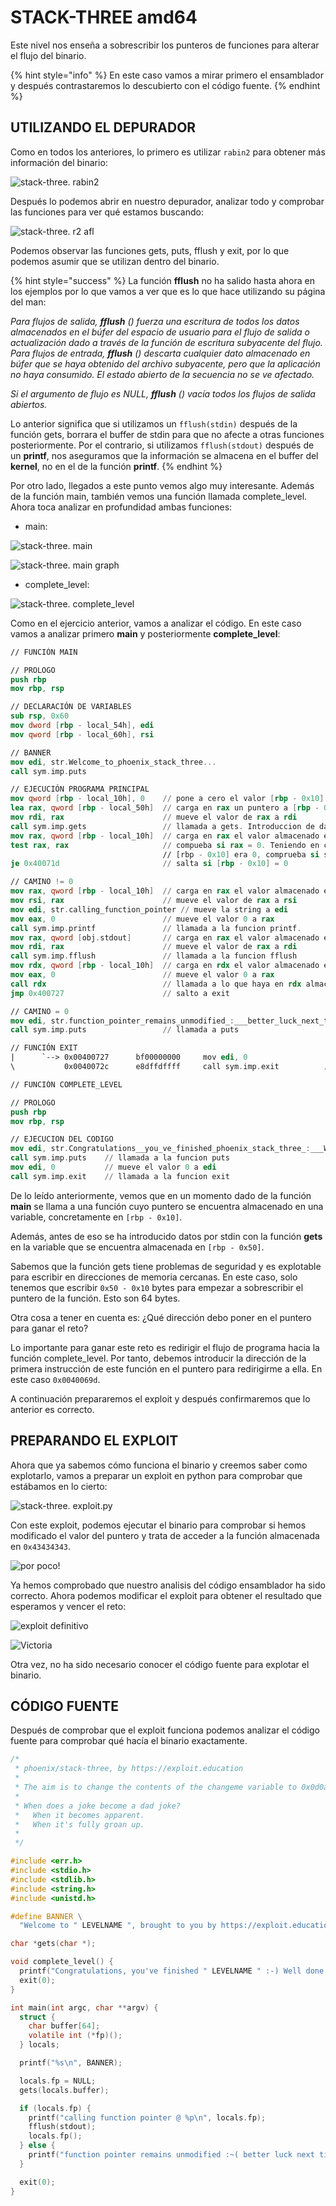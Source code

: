 # STACK-THREE amd64

Este nivel nos enseña a sobrescribir los punteros de funciones para alterar el flujo del binario.

{% hint style="info" %}
En este caso vamos a mirar primero el ensamblador y después contrastaremos lo descubierto con el código fuente.
{% endhint %}

## UTILIZANDO EL DEPURADOR

Como en todos los anteriores, lo primero es utilizar `rabin2` para obtener más información del binario:

![stack-three. rabin2](../../../.gitbook/assets/stack-three-1.png)

Después lo podemos abrir en nuestro depurador, analizar todo y comprobar las funciones para ver qué estamos buscando:

![stack-three. r2 afl](../../../.gitbook/assets/stack-three-2.png)

Podemos observar las funciones gets, puts, fflush y exit, por lo que podemos asumir que se utilizan dentro del binario.

{% hint style="success" %}
La función **fflush** no ha salido hasta ahora en los ejemplos por lo que vamos a ver que es lo que hace utilizando su página del man:

_Para flujos de salida, **fflush** () fuerza una escritura de todos los datos almacenados en el búfer del espacio de usuario para el flujo de salida o actualización dado a través de la función de escritura subyacente del flujo. Para flujos de entrada, **fflush** () descarta cualquier dato almacenado en búfer que se haya obtenido del archivo subyacente, pero que la aplicación no haya consumido. El estado abierto de la secuencia no se ve afectado._

_Si el argumento de flujo es NULL, **fflush** () vacía todos los flujos de salida abiertos._

Lo anterior significa que si utilizamos un `fflush(stdin)` después de la función gets, borrara el buffer de stdin para que no afecte a otras funciones posteriormente. Por el contrario, si utilizamos `fflush(stdout)` después de un **printf**, nos aseguramos que la información se almacena en el buffer del **kernel**, no en el de la función **printf**.
{% endhint %}

Por otro lado, llegados a este punto vemos algo muy interesante. Además de la función main, también vemos una función llamada complete\_level. Ahora toca analizar en profundidad ambas funciones:

* main:

![stack-three. main](../../../.gitbook/assets/stack-three-3.png)

![stack-three. main graph](../../../.gitbook/assets/stack-three-5.png)

* complete\_level:

![stack-three. complete\_level](../../../.gitbook/assets/stack-three-4.png)

Como en el ejercicio anterior, vamos a analizar el código. En este caso vamos a analizar primero **main** y posteriormente **complete\_level**:

```nasm
// FUNCIÓN MAIN

// PROLOGO
push rbp
mov rbp, rsp

// DECLARACIÓN DE VARIABLES
sub rsp, 0x60 
mov dword [rbp - local_54h], edi
mov qword [rbp - local_60h], rsi

// BANNER
mov edi, str.Welcome_to_phoenix_stack_three...
call sym.imp.puts

// EJECUCIÓN PROGRAMA PRINCIPAL
mov qword [rbp - local_10h], 0    // pone a cero el valor [rbp - 0x10]
lea rax, qword [rbp - local_50h]  // carga en rax un puntero a [rbp - 0x50]
mov rdi, rax                      // mueve el valor de rax a rdi
call sym.imp.gets                 // llamada a gets. Introduccion de datos por stdin.
mov rax, qword [rbp - local_10h]  // carga en rax el valor almacenado en [rbp - 0x10]
test rax, rax                     // compueba si rax = 0. Teniendo en cuenta que
                                  // [rbp - 0x10] era 0, comprueba si se ha modificado 
je 0x40071d                       // salta si [rbp - 0x10] = 0

// CAMINO != 0
mov rax, qword [rbp - local_10h]  // carga en rax el valor almacenado en [rbp - 0x10]
mov rsi, rax                      // mueve el valor de rax a rsi
mov edi, str.calling_function_pointer // mueve la string a edi
mov eax, 0                        // mueve el valor 0 a rax 
call sym.imp.printf               // llamada a la funcion printf.
mov rax, qword [obj.stdout]       // carga en rax el valor almacenado en stdout
mov rdi, rax                      // mueve el valor de rax a rdi
call sym.imp.fflush               // llamada a la funcion fflush
mov rdx, qword [rbp - local_10h]  // carga en rdx el valor almacenado en [rbp - 0x10]
mov eax, 0                        // mueve el valor 0 a rax
call rdx                          // llamada a lo que haya en rdx almacenado.
jmp 0x400727                      // salto a exit

// CAMINO = 0
mov edi, str.function_pointer_remains_unmodified_:___better_luck_next_time_
call sym.imp.puts                 // llamada a puts

// FUNCIÓN EXIT
|      `--> 0x00400727      bf00000000     mov edi, 0
\           0x0040072c      e8dffdffff     call sym.imp.exit          ; void exit(int status);

```

```nasm
// FUNCIÓN COMPLETE_LEVEL

// PROLOGO
push rbp
mov rbp, rsp

// EJECUCION DEL CODIGO
mov edi, str.Congratulations__you_ve_finished_phoenix_stack_three_:___Well_done_
call sym.imp.puts    // llamada a la funcion puts
mov edi, 0           // mueve el valor 0 a edi
call sym.imp.exit    // llamada a la funcion exit

```

De lo leído anteriormente, vemos que en un momento dado de la función **main** se llama a una función cuyo puntero se encuentra almacenado en una variable, concretamente en `[rbp - 0x10]`.

Además, antes de eso se ha introducido datos por stdin con la función **gets** en la variable que se encuentra almacenada en `[rbp - 0x50]`.

Sabemos que la función gets tiene problemas de seguridad y es explotable para escribir en direcciones de memoria cercanas. En este caso, solo tenemos que escribir `0x50 - 0x10` bytes para empezar a sobrescribir el puntero de la función. Esto son 64  bytes.

Otra cosa a tener en cuenta es: ¿Qué dirección debo poner en el puntero para ganar el reto?

Lo importante para ganar este reto es redirigir el flujo de programa hacia la función complete\_level.  Por tanto, debemos introducir la dirección de la primera instrucción de este función en el puntero para redirigirme a ella. En este caso `0x0040069d`.

A continuación prepararemos el exploit y después confirmaremos que lo anterior es correcto.

## PREPARANDO EL EXPLOIT

Ahora que ya sabemos cómo funciona el binario y creemos saber como explotarlo, vamos a preparar un exploit en python para comprobar que estábamos en lo cierto:

![stack-three. exploit.py](../../../.gitbook/assets/stack-three-6.png)

Con este exploit, podemos ejecutar el binario para comprobar si hemos modificado el valor del puntero y trata de acceder a la función almacenada en `0x43434343`.

![por poco!](../../../.gitbook/assets/stack-three-7.png)

Ya hemos comprobado que nuestro analisis del código ensamblador ha sido correcto. Ahora podemos modificar el exploit para obtener el resultado que esperamos y vencer el reto:

![exploit definitivo](../../../.gitbook/assets/stack-three-8.png)

![Victoria](../../../.gitbook/assets/stack-three-9.png)

Otra vez, no ha sido necesario conocer el código fuente para explotar el binario.

## CÓDIGO FUENTE

Después de comprobar que el exploit funciona podemos analizar el código fuente para comprobar qué hacía el binario exactamente.

```c
/*
 * phoenix/stack-three, by https://exploit.education
 *
 * The aim is to change the contents of the changeme variable to 0x0d0a090a
 *
 * When does a joke become a dad joke?
 *   When it becomes apparent.
 *   When it's fully groan up.
 *
 */

#include <err.h>
#include <stdio.h>
#include <stdlib.h>
#include <string.h>
#include <unistd.h>

#define BANNER \
  "Welcome to " LEVELNAME ", brought to you by https://exploit.education"

char *gets(char *);

void complete_level() {
  printf("Congratulations, you've finished " LEVELNAME " :-) Well done!\n");
  exit(0);
}

int main(int argc, char **argv) {
  struct {
    char buffer[64];
    volatile int (*fp)();
  } locals;

  printf("%s\n", BANNER);

  locals.fp = NULL;
  gets(locals.buffer);

  if (locals.fp) {
    printf("calling function pointer @ %p\n", locals.fp);
    fflush(stdout);
    locals.fp();
  } else {
    printf("function pointer remains unmodified :~( better luck next time!\n");
  }

  exit(0);
}
```
